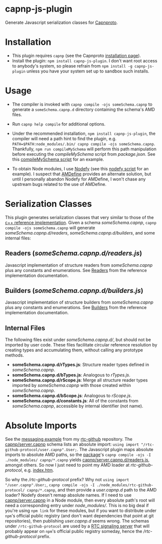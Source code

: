 capnp-js-plugin
===============

Generate Javascript serialization classes for [Capnproto](http://kentonv.github.io/capnproto/index.html).

# Installation
* This plugin requires `capnp` (see the Capnproto [installation page](http://kentonv.github.io/capnproto/install.html)).
* Install the plugin: `npm install capnp-js-plugin`.
  I don't want root access to anybody's system, so please refrain from `npm install -g capnp-js-plugin` unless you have your system set up to sandbox such installs.

# Usage
* The compiler is invoked with `capnp compile -ojs someSchema.capnp` to generate a `someSchema.capnp.d` directory containing the schema's AMD files.
* Run `capnp help compile` for additional options.
* Under the recommended installation, `npm install capnp-js-plugin`, the compiler will need a path hint to find the plugin, e.g. `PATH=$PATH:node_modules/.bin/ capnp compile -ojs someSchema.capnp`.
  Thankfully, `npm run compileMySchema` will perform this path manipulation before executing the *compileMySchema* script from *package.json*.
  See this [compileMySchema script](https://github.com/popham/rtc-github-protocol/blob/master/package.json#L7) for an example.

* To obtain Node modules, I use [Nodefy](https://github.com/millermedeiros/nodefy) (see this [nodefy script](https://github.com/popham/rtc-github-protocol/blob/master/package.json#L8) for an example).
  I suspect that [AMDefine](https://github.com/jrburke/amdefine) provides an alternate solution, but until I personally abandon Nodefy for AMDefine, I won't chase any upstream bugs related to the use of AMDefine.

# Serialization Classes
This plugin generates serialization classes that very similar to those of the [c++ reference implementation](http://kentonv.github.io/capnproto/cxx.html#types).
Given a schema *someSchema.capnp*, `capnp compile -ojs someSchema.capnp` will generate *someSchema.capnp.d/readers*, *someSchema.capnp.d/builders*, and some internal files:

## Readers (*someSchema.capnp.d/readers.js*)
Javascript implementation of structure readers from *someSchema.capnp* plus any constants and enumerations.
See [Readers](http://kentonv.github.io/capnproto/cxx.html#structs) from the reference implementation documentation.

## Builders (*someSchema.capnp.d/builders.js*)
Javascript implementation of structure builders from *someSchema.capnp* plus any constants and enumerations.
See [Builders](http://kentonv.github.io/capnproto/cxx.html#structs) from the reference implementation documentation.

## Internal Files
The following files exist under *someSchema.capnp.d/*, but should not be imported by user code.
These files facilitate circular reference resolution by creating types and accumulating them, without calling any prototype methods.
* **someSchema.capnp.d/rTypes.js**: Structure reader types defined in *someSchema.capnp*.
* **someSchema.capnp.d/bTypes.js**: Analogous to *rTypes.js*.
* **someSchema.capnp.d/rScope.js**: Merge all structure reader types imported by *someSchema.capnp* with those created within *someSchema.capnp*.
* **someSchema.capnp.d/bScope.js**: Analogous to *rScope.js*.
* **someSchema.capnp.d/constants.js**: All of the constants from *someSchema.capnp*, accessible by internal identifier (not name).

# Absolute Imports
See the [messaging example](https://github.com/popham/rtc-github/tree/gh-pages/example/messages/) from my [rtc-github](https://github.com/popham/rtc-github/) repository.
The [capnp/server.capnp](https://github.com/popham/rtc-github/blob/gh-pages/example/messages/capnp/server.capnp) schema lists an absolute import: `using import "/rtc-github-protocol/user.capnp".User;`.
The Javascript plugin maps absolute imports to absolute AMD paths, so the [package](https://github.com/popham/rtc-github/blob/gh-pages/example/messages/package.json)'s `capnp compile -ojs -I ./node_modules/ capnp/*.capnp` yields [capnp/server.capnp.d/readers.js](https://github.com/popham/rtc-github/blob/gh-pages/example/messages/capnp/server.capnp.d/readers.js#L1), amongst others.
So now I just need to point my AMD loader at *rtc-github-protocol*, e.g. [index.htm](https://github.com/popham/rtc-github/blob/gh-pages/example/messages/index.htm#L17).

So why the */rtc-github-protocol* prefix?
Why not `using import "/user.capnp".User;`, `capnp compile -ojs -I ./node_modules/rtc-github-protocol/ capnp/*.capnp`, and then provide a *user.capnp.d* path to the AMD loader?
Nodefy doesn't remap absolute names.
If I need to use [capnp/server.capnp](https://github.com/popham/rtc-github/blob/gh-pages/example/messages/capnp/server.capnp) in a Node module, then every absolute path's root will need a corresponding entry under *node_modules/*.
This is no big deal if you're using `npm link` for these modules, but if you want to distribute under `npm`'s official public registry (and don't want dependencies that point at git repositories), then publishing *user.capnp.d* seems wrong.
The schemas under `/rtc-github-protocol` are used by a [RTC signaling server](https://github.com/popham/rtc-github/blob/master/lib/server.js) that will probably appear on `npm`'s official public registry someday, hence the */rtc-github-protocol* prefix.
